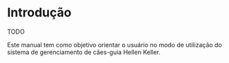 # Introdução

TODO

Este manual tem como objetivo orientar o usuário no modo de utilização do sistema de gerenciamento de cães-guia Hellen Keller.
